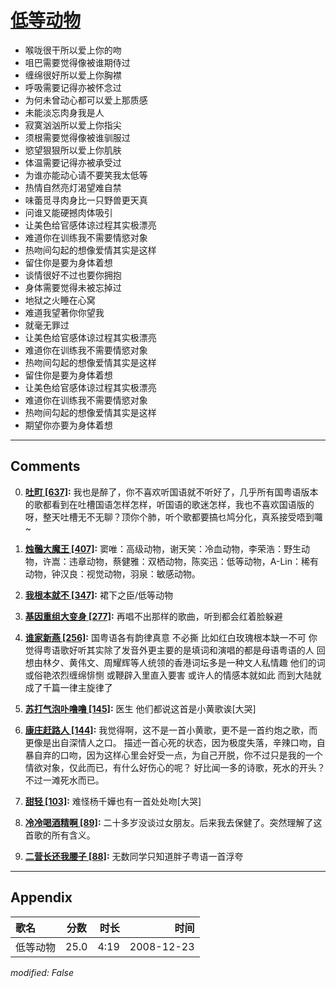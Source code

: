 # [低等动物](https://music.163.com/song?id=30569072)

* 喉咙很干所以爱上你的吻
* 咀巴需要觉得像被谁期侍过
* 缠绵很好所以爱上你胸襟
* 呼吸需要记得亦被怀念过
* 为何未曾动心都可以爱上那质感
* 未能淡忘肉身我是人
* 寂寞汹汹所以爱上你指尖
* 须根需要觉得像被谁驯服过
* 慾望狠狠所以爱上你肌肤
* 体温需要记得亦被承受过
* 为谁亦能动心请不要笑我太低等
* 热情自然亮灯渴望难自禁
* 味蕾觅寻肉身比一只野兽更天真
* 问谁又能硬撼肉体吸引
* 让美色给官感体谅过程其实极漂亮
* 难道你在训练我不需要情慾对象
* 热吻间勾起的想像爱情其实是这样
* 留住你是要为身体着想
* 谈情很好不过也要你拥抱
* 身体需要觉得未被忘掉过
* 地狱之火睡在心窝
* 难道我望著你你望我
* 就毫无罪过
* 让美色给官感体谅过程其实极漂亮
* 难道你在训练我不需要情慾对象
* 热吻间勾起的想像爱情其实是这样
* 留住你是要为身体着想
* 让美色给官感体谅过程其实极漂亮
* 难道你在训练我不需要情慾对象
* 热吻间勾起的想像爱情其实是这样
* 期望你亦要为身体着想


---

## Comments
0. **[吐町 \[637\]](https://music.163.com/#/user/home?id=74941751):** 我也是醉了，你不喜欢听国语就不听好了，几乎所有国粤语版本的歌都看到在吐槽国语怎样怎样，听国语的歌迷怎样，我也不喜欢国语版的呀，整天吐槽无不无聊？顶你个肺，听个歌都要搞乜鸠分化，真系接受唔到囖~

1. **[烛鷷大魔王 \[407\]](https://music.163.com/#/user/home?id=50077308):** 窦唯：高级动物，谢天笑：冷血动物，李荣浩：野生动物，许嵩：违章动物，蔡健雅：双栖动物，陈奕迅：低等动物，A-Lin：稀有动物，钟汉良：视觉动物，羽泉：敏感动物。

2. **[我根本就不 \[347\]](https://music.163.com/#/user/home?id=36900760):** 裙下之臣/低等动物

3. **[基因重组大变身 \[277\]](https://music.163.com/#/user/home?id=52932094):** 再唱不出那样的歌曲，听到都会红着脸躲避

4. **[谁家新燕 \[256\]](https://music.163.com/#/user/home?id=86446350):** 国粤语各有韵律真意 不必撕 比如红白玫瑰根本缺一不可 你觉得粤语歌好听其实除了发音外更主要的是填词和演唱的都是母语粤语的人 回想由林夕、黄伟文、周耀辉等人统领的香港词坛多是一种文人私情趣 他们的词或俗艳浓烈缠绵悱恻 或鞭辟入里直入要害 或许人的情感本就如此 而到大陆就成了千篇一律主旋律了

5. **[苏打气泡卟噜噜 \[145\]](https://music.163.com/#/user/home?id=60364073):** 医生 他们都说这首是小黄歌诶[大哭]

6. **[康庄赶路人 \[144\]](https://music.163.com/#/user/home?id=381728957):** 我觉得啊，这不是一首小黄歌，更不是一首约炮之歌，而更像是出自深情人之口。  描述一首心死的状态，因为极度失落，辛辣口吻，自暴自弃的口吻，因为这样心里会好受一点，为自己开脱，你不过只是我的一个情欲对象，仅此而已，有什么好伤心的呢？  好比闻一多的诗歌，死水的开头？不过一滩死水而已。

7. **[甜轻 \[103\]](https://music.163.com/#/user/home?id=75678935):** 难怪杨千嬅也有一首处处吻[大哭]

8. **[冷冷喝酒精啊 \[89\]](https://music.163.com/#/user/home?id=267211058):** 二十多岁没谈过女朋友。后来我去保健了。突然理解了这首歌的所有含义。

9. **[二营长还我腰子 \[88\]](https://music.163.com/#/user/home?id=91855316):** 无数同学只知道胖子粤语一首浮夸



---

## Appendix

|歌名|分数|时长|时间|
|:---|:---:|---:|---:|
|低等动物|25.0|4:19|2008-12-23

*modified: False*
